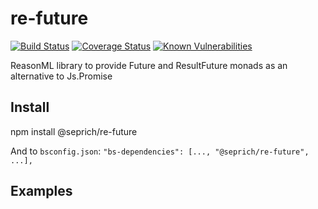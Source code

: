 # re-future
[![Build Status](https://travis-ci.org/seprich/re-future.svg?branch=master)](https://travis-ci.org/seprich/re-future)
[![Coverage Status](https://coveralls.io/repos/github/seprich/re-future/badge.svg?branch=master)](https://coveralls.io/github/seprich/re-future?branch=master)
[![Known Vulnerabilities](https://snyk.io/test/github/seprich/re-future/badge.svg)](https://snyk.io/test/github/seprich/re-future)

ReasonML library to provide Future and ResultFuture monads as an alternative to Js.Promise

## Install
npm install @seprich/re-future

And to `bsconfig.json`: `"bs-dependencies": [..., "@seprich/re-future", ...],`

## Examples
